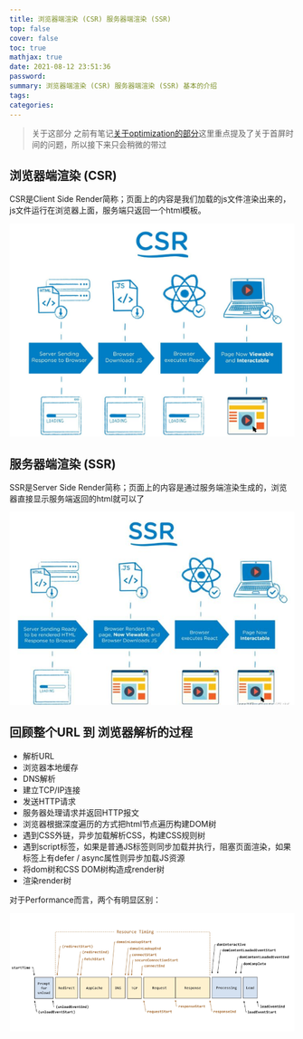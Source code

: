 ```yaml
---
title: 浏览器端渲染 (CSR) 服务器端渲染 (SSR)
top: false
cover: false
toc: true
mathjax: true
date: 2021-08-12 23:51:36
password:
summary: 浏览器端渲染 (CSR) 服务器端渲染 (SSR) 基本的介绍
tags:
categories:
---
```


> 关于这部分 之前有笔记[关于optimization的部分](https://savancode.github.io/2021/04/28/Frontend-performance-optimization1-what/)这里重点提及了关于首屏时间的问题，所以接下来只会稍微的带过

## 浏览器端渲染 (CSR)

CSR是Client Side Render简称；页面上的内容是我们加载的js文件渲染出来的，js文件运行在浏览器上面，服务端只返回一个html模板。

![](SSRCSR/image-20210812235349707.png)

## 服务器端渲染 (SSR)

SSR是Server Side Render简称；页面上的内容是通过服务端渲染生成的，浏览器直接显示服务端返回的html就可以了

![](SSRCSR/image-20210812235546039.png)

## 回顾整个URL 到 浏览器解析的过程

- 解析URL
- 浏览器本地缓存
- DNS解析
- 建立TCP/IP连接
- 发送HTTP请求
- 服务器处理请求并返回HTTP报文
- 浏览器根据深度遍历的方式把html节点遍历构建DOM树
- 遇到CSS外链，异步加载解析CSS，构建CSS规则树
- 遇到script标签，如果是普通JS标签则同步加载并执行，阻塞页面渲染，如果标签上有defer / async属性则异步加载JS资源
- 将dom树和CSS DOM树构造成render树
- 渲染render树

对于Performance而言，两个有明显区别：

![performance的基本组成](SSRCSR/image-20210813005326091.png)